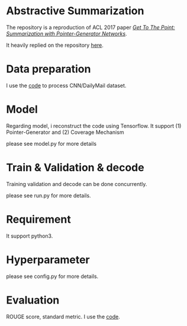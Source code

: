 Abstractive Summarization
======================

The repository is a reproduction of ACL 2017 paper *[Get To The Point: Summarization with Pointer-Generator Networks](https://arxiv.org/abs/1704.04368)*.

It heavily replied on the repository [here](https://github.com/becxer/pointer-generator). 


# Data preparation
I use the [code](https://github.com/becxer/pointer-generator) to process CNN/DailyMail dataset. 

# Model
Regarding model, i reconstruct the code using Tensorflow. It support (1) Pointer-Generator and (2) Coverage Mechanism

please see model.py for more details

# Train & Validation & decode
Training validation and decode can be done concurrently.

please see run.py for more details.

# Requirement
It support python3. 

# Hyperparameter
please see config.py for more details.

# Evaluation
ROUGE score, standard metric.
I use the [code](https://github.com/becxer/pointer-generator).






